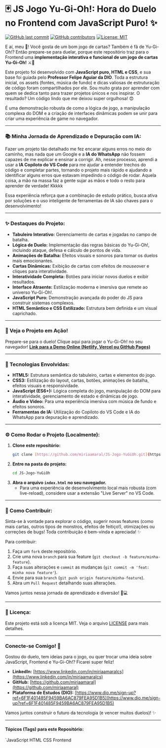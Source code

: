 # 🃏 JS Jogo Yu-Gi-Oh!: Hora do Duelo no Frontend com JavaScript Puro! ✨

[![GitHub last commit](https://img.shields.io/github/last-commit/miriaamaral/JS-Jogo-YuGiOh)](https://github.com/miriaamaral/JS-Jogo-YuGiOh/commits/main)
[![GitHub contributors](https://img.shields.io/github/contributors/miriaamaral/JS-Jogo-YuGiOh)](https://github.com/miriaamaral/JS-Jogo-YuGiOh/graphs/contributors)
[![License: MIT](https://img.shields.io/badge/License-MIT-yellow.svg)](https://opensource.org/licenses/MIT)

E aí, meu 🐙! Você gosta de um bom jogo de cartas? Também é fã de Yu-Gi-Oh!? Então prepare-se para duelar, porque este repositório traz para o Frontend uma **implementação interativa e funcional de um jogo de cartas Yu-Gi-Oh!** ⚔️🐉

Este projeto foi desenvolvido com **JavaScript puro, HTML e CSS**, e sua base foi guiada pelo **Professor Felipe Aguiar da DIO**. Toda a estrutura inicial, os assets (fontes, música de fundo) e dicas valiosas de estruturação de código foram compartilhados por ele. Sou muito grata por aprender com quem se dedica tanto para trazer projetos únicos e nos inspirar. O resultado? Um código lindo que me deixou super orgulhosa! 😍

É uma demonstração robusta de como a lógica de jogo, a manipulação complexa do DOM e a criação de interfaces dinâmicas podem se unir para criar uma experiência de game no navegador.

---

### **📚 Minha Jornada de Aprendizado e Depuração com IA:**

Fazer um projeto tão detalhado me fez encarar alguns erros no meio do caminho, mas nada que um Google e a **IA do WhatsApp** não fossem capazes de me explicar e ensinar a corrigir. Ah, nesse processo, aprendi a usar a **IA Copiloto do VS Code** para me ajudar a entender trechos do código e completar partes, tornando o projeto mais rápido e ajudando a identificar alguns erros que estavam impedindo o código de rodar. Aquela coisa, a mão na massa faz a gente sujar as mãos e todo o resto para aprender de verdade! Kkkkk

Essa experiência reforça que a combinação de estudo prático, busca ativa por soluções e o uso inteligente de ferramentas de IA são chaves para o desenvolvimento!

---

### **✨ Destaques do Projeto:**

* **Tabuleiro Interativo:** Gerenciamento de cartas e jogadas no campo de batalha.
* **Lógica de Duelo:** Implementação das regras básicas do Yu-Gi-Oh!, incluindo ataque, defesa e cálculo de pontos de vida.
* **Animações de Batalha:** Efeitos visuais e sonoros para tornar os duelos mais emocionantes.
* **Cartas Dinâmicas:** Exibição de cartas com efeitos de *mouseover* e cliques para interatividade.
* **Interatividade Completa:** Botões para iniciar novos duelos e exibir resultados.
* **Interface Atraente:** Estilização moderna e imersiva que remete ao universo Yu-Gi-Oh!.
* **JavaScript Puro:** Demonstração avançada do poder do JS para construir sistemas complexos.
* **HTML Semântico e CSS Estilizado:** Estrutura bem definida e um visual caprichado.

---

### **🎥 Veja o Projeto em Ação!**

Prepare-se para o duelo! Clique aqui para jogar o Yu-Gi-Oh! no seu navegador!
[**Link para a Demo Online (Netlify, Vercel ou GitHub Pages)**](https://[SEU_LINK_DE_DEMO_AQUI].com)


---

### **🚀 Tecnologias Envolvidas:**

* **HTML5:** Estrutura semântica do tabuleiro, cartas e elementos do jogo.
* **CSS3:** Estilização do layout, cartas, botões, animações de batalha, efeitos visuais e responsividade.
* **JavaScript (ES6+):** Lógica completa do jogo, manipulação do DOM para interatividade, gerenciamento de estado e dinâmicas de jogo.
* **Áudio e Vídeo:** Para uma experiência imersiva com música de fundo e efeitos sonoros.
* **Ferramentas de IA:** Utilização do Copiloto do VS Code e IA do WhatsApp para depuração e aprendizado.

---

### **⚙️ Como Rodar o Projeto (Localmente):**

1.  **Clone este repositório:**
    ```bash
    git clone [https://github.com/miriaamaral/JS-Jogo-YuGiOh.git](https://github.com/miriaamaral/JS-Jogo-YuGiOh.git)
    ```
2.  **Entre na pasta do projeto:**
    ```bash
    cd JS-Jogo-YuGiOh
    ```
3.  **Abra o arquivo `index.html` no seu navegador.**
    * Para uma experiência de desenvolvimento local mais robusta (com live-reload), considere usar a extensão "Live Server" no VS Code.

---

### **🤝 Como Contribuir:**

Sinta-se à vontade para explorar o código, sugerir novas features (como mais cartas, outros tipos de monstros, efeitos de feitiço!), otimizações ou correções de bugs! Toda contribuição é bem-vinda e apreciada! ✨

Para contribuir:

1.  Faça um `fork` deste repositório.
2.  Crie uma nova `branch` para sua feature (`git checkout -b feature/minha-feature`).
3.  Faça suas alterações e `commit` as mudanças (`git commit -m 'feat: minha nova feature'`).
4.  Envie para sua `branch` (`git push origin feature/minha-feature`).
5.  Abra um `Pull Request` detalhando suas alterações.

Vamos juntos nessa jornada de aprendizado e diversão! 🚀💻

---

### **📝 Licença:**

Este projeto está sob a licença MIT. Veja o arquivo [LICENSE](LICENSE) para mais detalhes.

---

### **Conecte-se Comigo! 👋**

Gostou do duelo, tem ideias para o jogo, ou quer trocar uma ideia sobre JavaScript, Frontend e Yu-Gi-Oh!? Ficarei super feliz!

* **LinkedIn:** [https://www.linkedin.com/in/miriaamaralcs](https://www.linkedin.com/in/miriaamaralcs)
* **GitHub:** [https://github.com/miriaamaral](https://github.com/miriaamaral)
* **Plataforma de Estudos (DIO):** [https://www.dio.me/sign-up?ref=6F1F401485F9459BA6AC879FEA95D1B5](https://www.dio.me/sign-up?ref=6F1F401485F9459BA6AC879FEA95D1B5)

Vamos juntos construir o futuro da tecnologia (e vencer muitos duelos)! ✨

---

#### **Tópicos (Tags) para este Repositório:**

`JavaScript HTML CSS Frontend
